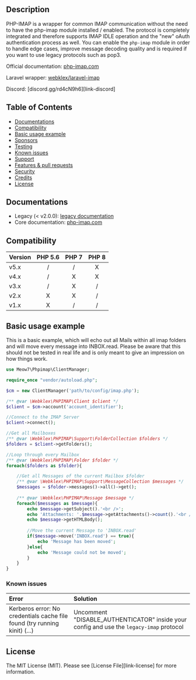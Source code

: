 ## Description
PHP-IMAP is a wrapper for common IMAP communication without the need to have the php-imap module installed / enabled.
The protocol is completely integrated and therefore supports IMAP IDLE operation and the "new" oAuth authentication
process as well.
You can enable the `php-imap` module in order to handle edge cases, improve message decoding quality and is required if
you want to use legacy protocols such as pop3.

Official documentation: [php-imap.com](https://www.php-imap.com/)

Laravel wrapper: [webklex/laravel-imap](https://github.com/Webklex/laravel-imap)

Discord: [discord.gg/rd4cN9h6][link-discord]

## Table of Contents
- [Documentations](#documentations)
- [Compatibility](#compatibility)
- [Basic usage example](#basic-usage-example)
- [Sponsors](#sponsors)
- [Testing](#testing)
- [Known issues](#known-issues)
- [Support](#support)
- [Features & pull requests](#features--pull-requests)
- [Security](#security)
- [Credits](#credits)
- [License](#license)


## Documentations
- Legacy (< v2.0.0): [legacy documentation](https://github.com/Webklex/php-imap/tree/1.4.5)
- Core documentation: [php-imap.com](https://www.php-imap.com/)


## Compatibility
| Version | PHP 5.6 | PHP 7 | PHP 8 |
|:--------|:-------:|:-----:|:-----:|
| v5.x    |    /    |   /   |   X   |
| v4.x    |    /    |   X   |   X   |
| v3.x    |    /    |   X   |   /   |
| v2.x    |    X    |   X   |   /   |
| v1.x    |    X    |   /   |   /   |

## Basic usage example
This is a basic example, which will echo out all Mails within all imap folders
and will move every message into INBOX.read. Please be aware that this should not be
tested in real life and is only meant to give an impression on how things work.

```php
use Meow7\Phpimap\ClientManager;

require_once "vendor/autoload.php";

$cm = new ClientManager('path/to/config/imap.php');

/** @var \Webklex\PHPIMAP\Client $client */
$client = $cm->account('account_identifier');

//Connect to the IMAP Server
$client->connect();

//Get all Mailboxes
/** @var \Webklex\PHPIMAP\Support\FolderCollection $folders */
$folders = $client->getFolders();

//Loop through every Mailbox
/** @var \Webklex\PHPIMAP\Folder $folder */
foreach($folders as $folder){

    //Get all Messages of the current Mailbox $folder
    /** @var \Webklex\PHPIMAP\Support\MessageCollection $messages */
    $messages = $folder->messages()->all()->get();
    
    /** @var \Webklex\PHPIMAP\Message $message */
    foreach($messages as $message){
        echo $message->getSubject().'<br />';
        echo 'Attachments: '.$message->getAttachments()->count().'<br />';
        echo $message->getHTMLBody();
        
        //Move the current Message to 'INBOX.read'
        if($message->move('INBOX.read') == true){
            echo 'Message has been moved';
        }else{
            echo 'Message could not be moved';
        }
    }
}
```

### Known issues
| Error                                                                      | Solution                                                                                |
|:---------------------------------------------------------------------------|:----------------------------------------------------------------------------------------|
| Kerberos error: No credentials cache file found (try running kinit) (...)  | Uncomment "DISABLE_AUTHENTICATOR" inside your config and use the `legacy-imap` protocol |

## License
The MIT License (MIT). Please see [License File][link-license] for more information.

